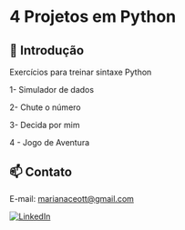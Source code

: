 # 4 Projetos em Python 

## 📄 Introdução

Exercícios para treinar sintaxe Python

1- Simulador de dados

2- Chute o número

3- Decida por mim

4 - Jogo de Aventura

## 📫 Contato

E-mail: marianaceott@gmail.com

[![LinkedIn](https://img.shields.io/badge/LinkedIn-0077B5?style=for-the-badge&logo=linkedin&logoColor=white)](https://www.linkedin.com/in/marianaceotto/)